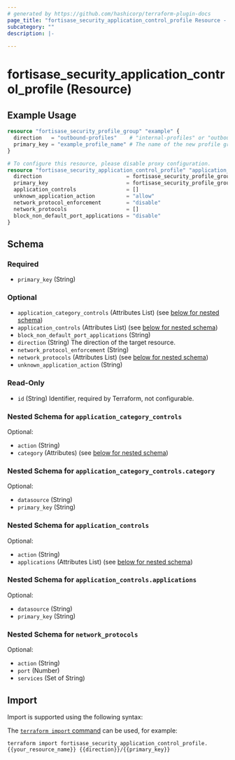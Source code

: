 ```yaml
---
# generated by https://github.com/hashicorp/terraform-plugin-docs
page_title: "fortisase_security_application_control_profile Resource - fortisase"
subcategory: ""
description: |-
  
---
```


# fortisase_security_application_control_profile (Resource)



## Example Usage

```terraform
resource "fortisase_security_profile_group" "example" {
  direction   = "outbound-profiles"    # "internal-profiles" or "outbound-profiles"
  primary_key = "example_profile_name" # The name of the new profile group
}

# To configure this resource, please disable proxy configuration.
resource "fortisase_security_application_control_profile" "application_control_profile" {
  direction                           = fortisase_security_profile_group.example.direction   # "internal-profiles" or "outbound-profiles"
  primary_key                         = fortisase_security_profile_group.example.primary_key # The name of the existing profile group
  application_controls                = []
  unknown_application_action          = "allow"
  network_protocol_enforcement        = "disable"
  network_protocols                   = []
  block_non_default_port_applications = "disable"
}
```

<!-- schema generated by tfplugindocs -->
## Schema

### Required

- `primary_key` (String)

### Optional

- `application_category_controls` (Attributes List) (see [below for nested schema](#nestedatt--application_category_controls))
- `application_controls` (Attributes List) (see [below for nested schema](#nestedatt--application_controls))
- `block_non_default_port_applications` (String)
- `direction` (String) The direction of the target resource.
- `network_protocol_enforcement` (String)
- `network_protocols` (Attributes List) (see [below for nested schema](#nestedatt--network_protocols))
- `unknown_application_action` (String)

### Read-Only

- `id` (String) Identifier, required by Terraform, not configurable.

<a id="nestedatt--application_category_controls"></a>
### Nested Schema for `application_category_controls`

Optional:

- `action` (String)
- `category` (Attributes) (see [below for nested schema](#nestedatt--application_category_controls--category))

<a id="nestedatt--application_category_controls--category"></a>
### Nested Schema for `application_category_controls.category`

Optional:

- `datasource` (String)
- `primary_key` (String)



<a id="nestedatt--application_controls"></a>
### Nested Schema for `application_controls`

Optional:

- `action` (String)
- `applications` (Attributes List) (see [below for nested schema](#nestedatt--application_controls--applications))

<a id="nestedatt--application_controls--applications"></a>
### Nested Schema for `application_controls.applications`

Optional:

- `datasource` (String)
- `primary_key` (String)



<a id="nestedatt--network_protocols"></a>
### Nested Schema for `network_protocols`

Optional:

- `action` (String)
- `port` (Number)
- `services` (Set of String)

## Import

Import is supported using the following syntax:

The [`terraform import` command](https://developer.hashicorp.com/terraform/cli/commands/import) can be used, for example:

```shell
terraform import fortisase_security_application_control_profile.{{your_resource_name}} {{direction}}/{{primary_key}}
```
